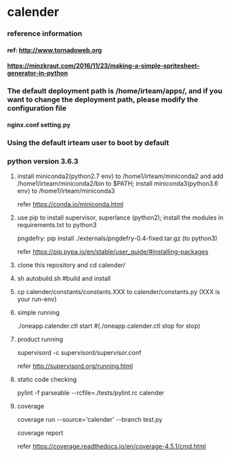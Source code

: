 # calender
### reference information
#### ref: http://www.tornadoweb.org
####      https://minzkraut.com/2016/11/23/making-a-simple-spritesheet-generator-in-python
### The default deployment path is /home/irteam/apps/, and if you want to change the deployment path, please modify the configuration file
#### nginx.conf setting.py
### Using the default irteam user to boot by default 
### python version 3.6.3

1. install miniconda2(python2.7 env) to /home1/irteam/miniconda2 and add /home1/irteam/miniconda2/bin to $PATH; install miniconda3(python3.6 env) to /home1/irteam/miniconda3

   refer https://conda.io/miniconda.html 
   
2. use pip to install supervisor, superlance (python2); install the modules in requirements.txt to python3

   pngdefry: pip install ./externals/pngdefry-0.4-fixed.tar.gz (to python3)

   refer https://pip.pypa.io/en/stable/user_guide/#installing-packages

3. clone this repository and cd calender/                               

4. sh autobuild.sh #build and install

5. cp calender/constants/constants.XXX to calender/constants.py (XXX is your run-env)

6. simple running

   ./oneapp.calender.ctl start #(./oneapp.calender.ctl stop for stop)
   
7. product running

   supervisord -c supervisord/supervisor.conf
   
   refer http://supervisord.org/running.html
   
8. static code checking

   pylint -f parseable --rcfile=./tests/pylint.rc calender
   
9. coverage
   
   coverage run --source='calender' --branch test.py
   
   coverage report
   
   refer https://coverage.readthedocs.io/en/coverage-4.5.1/cmd.html